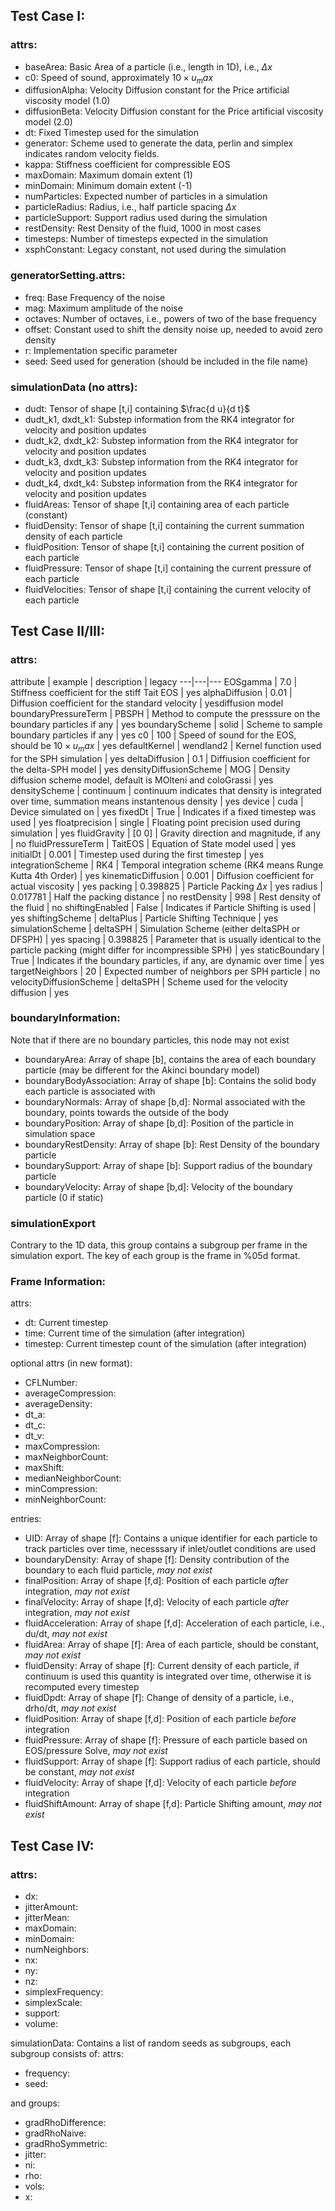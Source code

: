 ## Test Case I:

### attrs:
- baseArea: Basic Area of a particle (i.e., length in 1D), i.e., $\Delta x$
- c0: Speed of sound, approximately $10\times u_max$
- diffusionAlpha: Velocity Diffusion constant for the Price artificial viscosity model (1.0)
- diffusionBeta: Velocity Diffusion constant for the Price artificial viscosity model (2.0)
- dt: Fixed Timestep used for the simulation
- generator: Scheme used to generate the data, perlin and simplex indicates random velocity fields.
- kappa: Stiffness coefficient for compressible EOS
- maxDomain: Maximum domain extent (1)
- minDomain: Minimum domain extent (-1)
- numParticles: Expected number of particles in a simulation
- particleRadius: Radius, i.e., half particle spacing $\Delta x$
- particleSupport: Support radius used during the simulation
- restDensity: Rest Density of the fluid, 1000 in most cases
- timesteps: Number of timesteps expected in the simulation
- xsphConstant: Legacy constant, not used during the simulation

### generatorSetting.attrs:
- freq: Base Frequency of the noise 
- mag: Maximum amplitude of the noise
- octaves: Number of octaves, i.e., powers of two of the base frequency
- offset: Constant used to shift the density noise up, needed to avoid zero density
- r: Implementation specific parameter
- seed: Seed used for generation (should be included in the file name)

### simulationData (no attrs):
- dudt: Tensor of shape [t,i] containing $\frac{d u}{d t}$
- dudt_k1, dxdt_k1: Substep information from the RK4 integrator for velocity and position updates
- dudt_k2, dxdt_k2: Substep information from the RK4 integrator for velocity and position updates
- dudt_k3, dxdt_k3: Substep information from the RK4 integrator for velocity and position updates
- dudt_k4, dxdt_k4: Substep information from the RK4 integrator for velocity and position updates
- fluidAreas: Tensor of shape [t,i] containing area of each particle (constant)
- fluidDensity: Tensor of shape [t,i] containing the current summation density of each particle
- fluidPosition: Tensor of shape [t,i] containing the current position of each particle
- fluidPressure: Tensor of shape [t,i] containing the current pressure of each particle
- fluidVelocities: Tensor of shape [t,i] containing the current velocity of each particle

## Test Case II/III:

### attrs:
attribute | example | description | legacy
---|---|---
EOSgamma                | 7.0       | Stiffness coefficient for the stiff Tait EOS | yes
alphaDiffusion          | 0.01      | Diffusion coefficient for the standard velocity  | yesdiffusion model
boundaryPressureTerm    | PBSPH     | Method to compute the presssure on the boundary particles if any | yes
boundaryScheme          | solid     | Scheme to sample boundary particles if any | yes
c0                      | 100       | Speed of sound for the EOS, should be $10\times u_max$ | yes
defaultKernel           | wendland2 | Kernel function used for the SPH simulation | yes
deltaDiffusion          | 0.1       | Diffiusion coefficient for the delta-SPH model | yes
densityDiffusionScheme  | MOG       | Density diffusion scheme model, default is MOlteni and coloGrassi | yes
densityScheme           | continuum | continuum indicates that density is integrated over time, summation means instantenous density | yes
device                  | cuda      | Device simulated on | yes
fixedDt                 | True      | Indicates if a fixed timestep was used | yes
floatprecision          | single    | Floating point precision used during simulation | yes
fluidGravity            | [0 0]     | Gravity direction and magnitude, if any | no
fluidPressureTerm       | TaitEOS   | Equation of State model used | yes
initialDt               | 0.001     | Timestep used during the first timestep | yes
integrationScheme       | RK4       | Temporal integration scheme (RK4 means Runge Kutta 4th Order) | yes
kinematicDiffusion      | 0.001     | Diffusion coefficient for actual viscosity | yes
packing                 | 0.398825  | Particle Packing $\Delta x$ | yes
radius                  | 0.017781  | Half the packing distance | no
restDensity             | 998       | Rest density of the fluid | no
shiftingEnabled         | False     | Indicates if Particle Shifting is used | yes
shiftingScheme          | deltaPlus | Particle Shifting Technique | yes
simulationScheme        | deltaSPH  | Simulation Scheme (either deltaSPH or DFSPH) | yes
spacing                 | 0.398825  | Parameter that is usually identical to the particle packing (might differ for incompressible SPH) | yes
staticBoundary          | True      | Indicates if the boundary particles, if any, are dynamic over time | yes
targetNeighbors         | 20        | Expected number of neighbors per SPH particle | no
velocityDiffusionScheme | deltaSPH  | Scheme used for the velocity diffusion  | yes

### boundaryInformation:
Note that if there are no boundary particles, this node may not exist
- boundaryArea: Array of shape [b], contains the area of each boundary particle (may be different for the Akinci boundary model)
- boundaryBodyAssociation: Array of shape [b]: Contains the solid body each particle is associated with
- boundaryNormals: Array of shape [b,d]: Normal associated with the boundary, points towards the outside of the body
- boundaryPosition: Array of shape [b,d]: Position of the particle in simulation space
- boundaryRestDensity: Array of shape [b]: Rest Density of the boundary particle
- boundarySupport: Array of shape [b]: Support radius of the boundary particle
- boundaryVelocity: Array of shape [b,d]: Velocity of the boundary particle (0 if static)

### simulationExport
Contrary to the 1D data, this group contains a subgroup per frame in the simulation export. The key of each group is the frame in %05d format.

### Frame Information:
attrs:
- dt: Current timestep
- time: Current time of the simulation (after integration)
- timestep: Current timestep count of the simulation (after integration)

optional attrs (in new format):
- CFLNumber: 
- averageCompression: 
- averageDensity: 
- dt_a: 
- dt_c: 
- dt_v: 
- maxCompression: 
- maxNeighborCount: 
- maxShift: 
- medianNeighborCount: 
- minCompression: 
- minNeighborCount: 

entries:
- UID: Array of shape [f]: Contains a unique identifier for each particle to track particles over time, necesssary if inlet/outlet conditions are used
- boundaryDensity: Array of shape [f]: Density contribution of the boundary to each fluid particle, _may not exist_
- finalPosition: Array of shape [f,d]: Position of each particle _after_ integration, _may not exist_
- finalVelocity: Array of shape [f,d]: Velocity of each particle _after_ integration, _may not exist_
- fluidAcceleration: Array of shape [f,d]: Acceleration of each particle, i.e., du/dt, _may not exist_
- fluidArea: Array of shape [f]: Area of each particle, should be constant, _may not exist_
- fluidDensity: Array of shape [f]: Current density of each particle, if continuum is used this quantity is integrated over time, otherwise it is recomputed every timestep
- fluidDpdt: Array of shape [f]: Change of density of a particle, i.e., drho/dt, _may not exist_
- fluidPosition: Array of shape [f,d]: Position of each particle _before_ integration
- fluidPressure: Array of shape [f]: Pressure of each particle based on EOS/pressure Solve, _may not exist_
- fluidSupport: Array of shape [f]: Support radius of each particle, should be constant, _may not exist_
- fluidVelocity: Array of shape [f,d]: Velocity of each particle _before_ integration
- fluidShiftAmount: Array of shape [f,d]: Particle Shifting amount, _may not exist_


## Test Case IV:

### attrs:
- dx: 
- jitterAmount: 
- jitterMean: 
- maxDomain: 
- minDomain: 
- numNeighbors: 
- nx: 
- ny: 
- nz: 
- simplexFrequency: 
- simplexScale: 
- support: 
- volume: 

simulationData:
Contains a list of random seeds as subgroups, each subgroup consists of:
attrs:
- frequency: 
- seed: 

and groups:
- gradRhoDifference: 
- gradRhoNaive: 
- gradRhoSymmetric: 
- jitter: 
- ni: 
- rho: 
- vols: 
- x: 